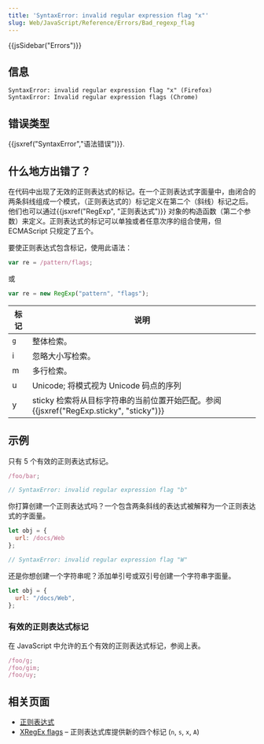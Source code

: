 ```yaml
---
title: 'SyntaxError: invalid regular expression flag "x"'
slug: Web/JavaScript/Reference/Errors/Bad_regexp_flag
---
```


{{jsSidebar("Errors")}}

## 信息

```plain
SyntaxError: invalid regular expression flag "x" (Firefox)
SyntaxError: Invalid regular expression flags (Chrome)
```

## 错误类型

{{jsxref("SyntaxError","语法错误")}}.

## 什么地方出错了？

在代码中出现了无效的正则表达式的标记。在一个正则表达式字面量中，由闭合的两条斜线组成一个模式，（正则表达式的）标记定义在第二个（斜线）标记之后。他们也可以通过{{jsxref("RegExp", "正则表达式")}} 对象的构造函数（第二个参数）来定义。正则表达式的标记可以单独或者任意次序的组合使用，但 ECMAScript 只规定了五个。

要使正则表达式包含标记，使用此语法：

```js
var re = /pattern/flags;
```

或

```js
var re = new RegExp("pattern", "flags");
```

| 标记 | 说明                                                                                   |
| ---- | -------------------------------------------------------------------------------------- |
| `g`  | 整体检索。                                                                             |
| i    | 忽略大小写检索。                                                                       |
| m    | 多行检索。                                                                             |
| u    | Unicode; 将模式视为 Unicode 码点的序列                                                 |
| y    | sticky 检索将从目标字符串的当前位置开始匹配。参阅{{jsxref("RegExp.sticky", "sticky")}} |

## 示例

只有 5 个有效的正则表达式标记。

```js example-bad
/foo/bar;

// SyntaxError: invalid regular expression flag "b"
```

你打算创建一个正则表达式吗？一个包含两条斜线的表达式被解释为一个正则表达式的字面量。

```js example-bad
let obj = {
  url: /docs/Web
};

// SyntaxError: invalid regular expression flag "W"
```

还是你想创建一个字符串呢？添加单引号或双引号创建一个字符串字面量。

```js example-good
let obj = {
  url: "/docs/Web",
};
```

### 有效的正则表达式标记

在 JavaScript 中允许的五个有效的正则表达式标记，参阅上表。

```js example-good
/foo/g;
/foo/gim;
/foo/uy;
```

## 相关页面

- [正则表达式](/zh-CN/docs/Web/JavaScript/Guide/Regular_expressions)
- [XRegEx flags](http://xregexp.com/flags/) – 正则表达式库提供新的四个标记 (`n`, `s`, `x`, `A`)
